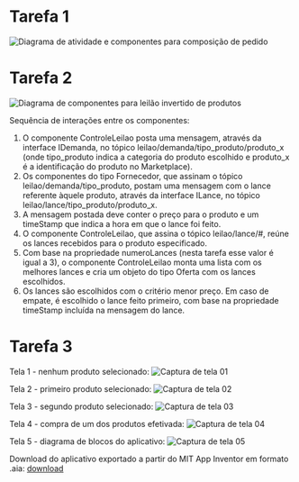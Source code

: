 # Tarefa 1

![Diagrama de atividade e componentes para composição de pedido](images/tarefa1-diagrama-atividades.png)

# Tarefa 2

![Diagrama de componentes para leilão invertido de produtos](images/tarefa2-barramento.png)

Sequência de interações entre os componentes:

1. O componente ControleLeilao posta uma mensagem, através da interface IDemanda, no tópico leilao/demanda/tipo_produto/produto_x (onde tipo_produto indica a categoria do produto escolhido e produto_x é a identificação do produto no Marketplace).
2. Os componentes do tipo Fornecedor, que assinam o tópico leilao/demanda/tipo_produto, postam uma mensagem com o lance referente àquele produto, através da interface ILance, no tópico leilao/lance/tipo_produto/produto_x. 
3. A mensagem postada deve conter o preço para o produto e um timeStamp que indica a hora em que o lance foi feito.
4. O componente ControleLeilao, que assina o tópico leilao/lance/#, reúne os lances recebidos para o produto especificado.
5. Com base na propriedade numeroLances (nesta tarefa esse valor é igual a 3), o componente ControleLeilao monta uma lista com os melhores lances e cria um objeto do tipo Oferta com os lances escolhidos.
6. Os lances são escolhidos com o critério menor preço. Em caso de empate, é escolhido o lance feito primeiro, com base na propriedade timeStamp incluída na mensagem do lance.


# Tarefa 3

Tela 1 - nenhum produto selecionado:
![Captura de tela 01](images/app_prtsc01.png)

Tela 2 - primeiro produto selecionado:
![Captura de tela 02](images/app_prtsc02.png)

Tela 3 - segundo produto selecionado:
![Captura de tela 03](images/app_prtsc03.png)

Tela 4 - compra de um dos produtos efetivada:
![Captura de tela 04](images/app_prtsc04.png)

Tela 5 - diagrama de blocos do aplicativo:
![Captura de tela 05](images/app_blocks.png)

Download do aplicativo exportado a partir do MIT App Inventor em formato .aia: [download](app/inf331_lab3_tarefa3_wilson_costa.aia)
